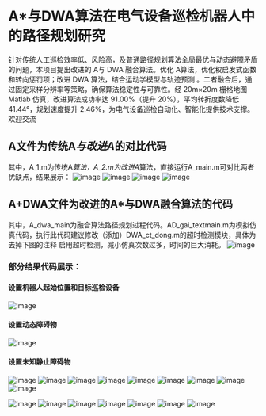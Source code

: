 # A*与DWA算法在电气设备巡检机器人中的路径规划研究
针对传统人工巡检效率低、风险高，及普通路径规划算法全局最优与动态避障矛盾的问题，本项目提出改进的 A与 DWA 融合算法。优化 A算法，优化权启发式函数和转向惩罚项；改进 DWA 算法，结合运动学模型与轨迹预测 。二者融合后，通过固定采样分辨率等策略，确保算法稳定性与可靠性。经 20m×20m 栅格地图 Matlab 仿真，改进算法成功率达 91.00%（提升 20%），平均转折度数降低 41.44°，规划速度提升 2.46%，为电气设备巡检自动化、智能化提供技术支撑。欢迎交流
## A文件为传统A*与改进A*的对比代码
其中，A_1.m为传统A*算法，A_2.m为改进A*算法，直接运行A_main.m可对比两者优缺点，结果展示：
![image](https://github.com/user-attachments/assets/2a8c9a0c-b71e-4618-a3a4-2d8c80135c61)
![image](https://github.com/user-attachments/assets/125882ee-4ef8-4837-9267-83f4d401abcd)
![image](https://github.com/user-attachments/assets/e2759f91-bc9d-4484-b987-f4cfd11072fa)
![image](https://github.com/user-attachments/assets/153c0b4d-9754-4781-a3d4-a23d89180210)
## A+DWA文件为改进的A*与DWA融合算法的代码
其中，A_dwa_main为融合算法路径规划过程代码。AD_gai_textmain.m为模拟仿真代码，执行此代码建议修改（添加）DWA_ct_dong.m的超时检测模块，具体为去掉下图的注释
启用超时检测，减小仿真次数过多，时间的巨大消耗。
![image](https://github.com/user-attachments/assets/c08d0b8f-07ef-4882-b7bd-82119bae157d)
### 部分结果代码展示：
#### 设置机器人起始位置和目标巡检设备
![image](https://github.com/user-attachments/assets/d36380cc-874e-47cc-926c-a48ab3ceceaa)
#### 设置动态障碍物
![image](https://github.com/user-attachments/assets/39d93953-50e8-4274-b85c-f4005b6060b0)
#### 设置未知静止障碍物
![image](https://github.com/user-attachments/assets/e146a781-fc51-45b1-a7f6-d22aa022d3ed)
![image](https://github.com/user-attachments/assets/a591aca2-51c9-4230-b482-a8832343b684)
![image](https://github.com/user-attachments/assets/845beb2d-d406-47ca-bb82-52909b26e423)
![image](https://github.com/user-attachments/assets/ee309fdd-d09b-4688-8836-5d2efd51f5e6)
![image](https://github.com/user-attachments/assets/808049bb-7276-4082-9e72-c978a1cd9588)
![image](https://github.com/user-attachments/assets/6644979d-23ab-4399-a814-34cbdb83357b)
![image](https://github.com/user-attachments/assets/f18ca655-c449-4342-ae74-e666ca9048d1)
![image](https://github.com/user-attachments/assets/3a3348d3-8ccb-432c-8f18-b6164c27f761)
![image](https://github.com/user-attachments/assets/23bb4fd7-1092-4adc-a069-be9896f52b00)

![image](https://github.com/user-attachments/assets/e4cfc20f-3590-4efd-ac7c-658db54e6777)
![image](https://github.com/user-attachments/assets/3047143f-5d4f-436a-b854-aad41c61ddff)
![image](https://github.com/user-attachments/assets/b8d4e9e4-46dc-4853-bb79-9b12b77f4bba)
![image](https://github.com/user-attachments/assets/50160e37-d85a-4fc3-9c6c-e0323cbc52aa)
![image](https://github.com/user-attachments/assets/1ff31f18-85c1-4550-b225-74d7a34bbd77)
![image](https://github.com/user-attachments/assets/49c4a50f-d383-4ce3-ad48-9ebe4ed10c5d)
![image](https://github.com/user-attachments/assets/fb851702-dca4-42d7-83a1-6a94bb6447e2)
